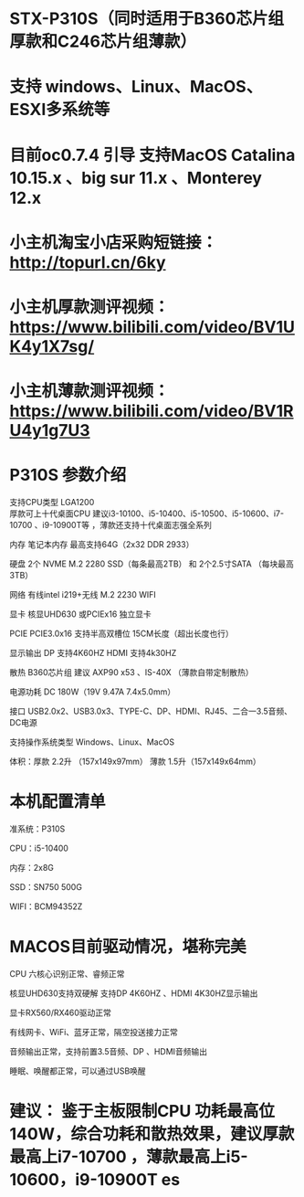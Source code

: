 # STX-P310S（同时适用于B360芯片组厚款和C246芯片组薄款）

# 支持 windows、Linux、MacOS、ESXI多系统等

# 目前oc0.7.4 引导 支持MacOS  Catalina 10.15.x 、big sur 11.x 、Monterey 12.x
	
#  小主机淘宝小店采购短链接：http://topurl.cn/6ky	

#  小主机厚款测评视频：https://www.bilibili.com/video/BV1UK4y1X7sg/

#  小主机薄款测评视频：https://www.bilibili.com/video/BV1RU4y1g7U3

# P310S 参数介绍	

支持CPU类型	LGA1200    
厚款可上十代桌面CPU 建议i3-10100、i5-10400、i5-10500、i5-10600、i7-10700 、i9-10900T等  ，薄款还支持十代桌面志强全系列

内存	笔记本内存 最高支持64G（2x32 DDR 2933）

硬盘	2个 NVME M.2  2280 SSD（每条最高2TB） 和 2个2.5寸SATA  （每块最高3TB）

网络	有线intel i219+无线 M.2 2230  WIFI

显卡	核显UHD630  或PCIEx16 独立显卡

PCIE	PCIE3.0x16   支持半高双槽位 15CM长度（超出长度也行）

显示输出	DP 支持4K60HZ  HDMI 支持4k30HZ

散热	B360芯片组   建议 AXP90 x53 、IS-40X （薄款自带定制散热）

电源功耗	DC 180W（19V 9.47A  7.4x5.0mm）

接口	USB2.0x2、USB3.0x3、TYPE-C、DP、HDMI、RJ45、二合一3.5音频、DC电源

支持操作系统类型	Windows、Linux、MacOS

体积：厚款 2.2升 （157x149x97mm）  薄款 1.5升（157x149x64mm）




# 本机配置清单
准系统：P310S

CPU：i5-10400

内存：2x8G

SSD：SN750 500G

WIFI：BCM94352Z


# MACOS目前驱动情况，堪称完美

CPU 六核心识别正常、睿频正常

核显UHD630支持双硬解  支持DP 4K60HZ 、HDMI 4K30HZ显示输出

显卡RX560/RX460驱动正常

有线网卡、WiFi、蓝牙正常，隔空投送接力正常

音频输出正常，支持前置3.5音频、DP 、HDMI音频输出

睡眠、唤醒都正常，可以通过USB唤醒



# 建议： 鉴于主板限制CPU 功耗最高位140W，综合功耗和散热效果，建议厚款最高上i7-10700 ，薄款最高上i5-10600，i9-10900T es
